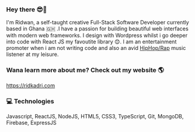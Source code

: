 ### Hey there 😎👋 
I'm Ridwan, a self-taught creative Full-Stack Software Developer currently based in Ghana 🇬🇭 .I have a passion for building beautiful web interfaces with modern web frameworks. I design with Wordpress whilst i go deeper into code with React JS my favoutite library 😊.
I am an entertainment promoter when i am not writing code and also an avid <a href="https://music.apple.com/gh/playlist/2012-2013-hiphop/pl.u-Ymb00vgTPoPWMp">HipHop/Rap</a> music listener at my leisure.	


### Wana learn more about me? Check out my website 🌎
https://ridkadri.com

### 💻 Technologies
Javascript, ReactJS, NodeJS, HTML5, CSS3, TypeScript, Git, MongoDB, Firebase, ExpressJS
